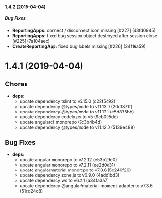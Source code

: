 #### 1.4.2 (2019-04-04)

##### Bug Fixes

* **ReportingApps:**  connect / disconnect icon missing [#227] (43fd0945)
* **ReportingApps:**  fixed bug session object destroyed after session close [#225] (7a104aec)
* **CreateReportingApp:**  fixed bug labels missing [#226] (34f16a59)

# 1.4.1 (2019-04-04)

## Chores

* **deps:**
  *  update dependency tslint to v5.15.0 (c22f5492)
  *  update dependency @types/node to v11.13.0 (20c1871f)
  *  update dependency @types/node to v11.12.1 (e5d875bb)
  *  update dependency codelyzer to v5 (9cb005de)
  *  update angularcli monorepo (7c3b4b4d)
  *  update dependency @types/node to v11.12.0 (5139e488)

## Bug Fixes

* **deps:**
  *  update angular monorepo to v7.2.12 (e53b29e0)
  *  update angular monorepo to v7.2.11 (ee2d0e31)
  *  update angularmaterial monorepo to v7.3.6 (5c246f26)
  *  update dependency zone.js to v0.9.0 (4add1bd3)
  *  update dependency ws to v6.2.1 (a34fa3a7)
  *  update dependency @angular/material-moment-adapter to v7.3.6 (51cd24c8)

